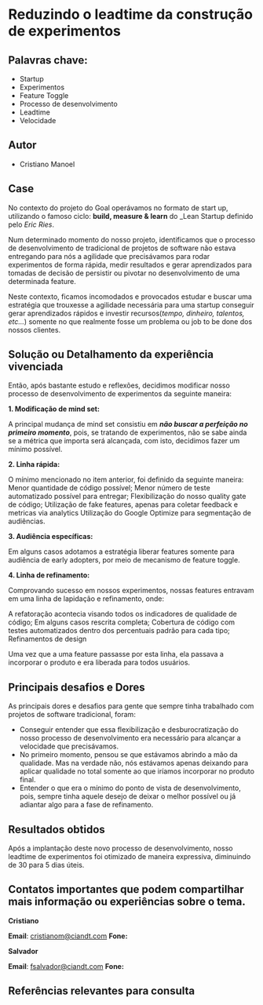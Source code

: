 # Reduzindo o leadtime da construção de experimentos

## Palavras chave:
* Startup
* Experimentos
* Feature Toggle
* Processo de desenvolvimento
* Leadtime
* Velocidade

## Autor
* Cristiano Manoel

## Case

No contexto do projeto do Goal operávamos no formato de start up, utilizando o famoso ciclo: **build, measure & learn** do _Lean Startup definido pelo *Eric Ries*.

Num determinado momento do nosso projeto, identificamos que o processo de desenvolvimento de tradicional de projetos de software não estava entregando para nós a agilidade que precisávamos para rodar experimentos de forma rápida, medir resultados e gerar aprendizados para tomadas de decisão de persistir ou pivotar no desenvolvimento de uma determinada feature.

Neste contexto, ficamos incomodados e provocados estudar e buscar uma estratégia que trouxesse a agilidade necessária para uma startup conseguir gerar aprendizados rápidos e investir recursos(*tempo, dinheiro, talentos, etc...*) somente no que realmente fosse um problema ou job to be done dos nossos clientes.

## Solução ou Detalhamento da experiência vivenciada

Então, após bastante estudo e reflexões, decidimos modificar nosso processo de desenvolvimento de experimentos da seguinte maneira:

**1. Modificação de mind set:**

A principal mudança de mind set consistiu em ***não buscar a perfeição no primeiro momento***, pois, se tratando de experimentos, não se sabe ainda se a métrica que importa será alcançada, com isto, decidimos fazer um mínimo possível.

**2.  Linha rápida:**

O mínimo mencionado no item anterior, foi definido da seguinte maneira:
Menor quantidade de código possível;
Menor número de teste automatizado possível para entregar;
Flexibilização do nosso quality gate de código;
Utilização de fake features, apenas para coletar feedback e metricas via analytics
Utilização do Google Optimize para segmentação de audiências.

**3.  Audiência específicas:**

Em alguns casos adotamos a estratégia liberar features somente para  audiência de early adopters, por meio de mecanismo de feature toggle.

**4.  Linha de refinamento:**

Comprovando sucesso em nossos experimentos, nossas features entravam em uma linha de lapidação e refinamento, onde:

A refatoração acontecia visando todos os indicadores de qualidade de código;
Em alguns casos rescrita completa;
Cobertura de código com testes automatizados dentro dos percentuais padrão para cada tipo;
Refinamentos de design

Uma vez que a uma feature passasse por esta linha, ela passava a incorporar o produto e era liberada para todos usuários.

## Principais desafios e Dores

As principais dores e desafios para gente que sempre tinha trabalhado com projetos de software tradicional, foram:

* Conseguir entender que essa flexibilização e desburocratização do nosso processo de desenvolvimento era necessário para alcançar a velocidade que precisávamos. 
* No primeiro momento, pensou se que estávamos abrindo a mão da qualidade. Mas na verdade não, nós estávamos apenas deixando para aplicar qualidade no total somente ao que iríamos incorporar no produto final.
* Entender o que era o mínimo do ponto de vista de desenvolvimento, pois, sempre tinha aquele desejo de deixar o melhor possível ou já adiantar algo para a fase de refinamento.

## Resultados obtidos

Após a implantação deste novo processo de desenvolvimento, nosso leadtime de experimentos foi otimizado de maneira expressiva, diminuindo de 30 para 5 dias úteis.

## Contatos importantes que podem compartilhar mais informação ou experiências sobre o tema.

**Cristiano**

**Email**: cristianom@ciandt.com
**Fone:**

**Salvador**

**Email**: fsalvador@ciandt.com
**Fone:**


## Referências relevantes para consulta

